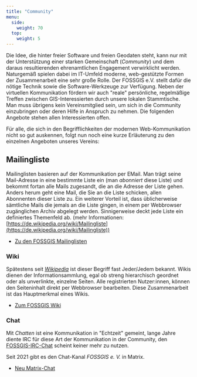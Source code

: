 ```yaml
---
title: "Community"
menu:
  side:
    weight: 70
  top:
    weight: 5
---
```


Die Idee, die hinter freier Software und freien Geodaten steht, kann nur mit der Unterstützung einer starken Gemeinschaft (_Community_) und dem daraus resultierenden ehrenamtlichen Engagement verwirklicht werden. Naturgemäß spielen dabei im IT-Umfeld moderne, web-gestützte Formen der Zusammenarbeit eine sehr große Rolle. Der FOSSGIS e.V. stellt dafür die nötige Technik sowie die Software-Werkzeuge zur Verfügung. Neben der virtuellen Kommunikation fördern wir auch "reale" persönliche, regelmäßige Treffen zwischen GIS-Interessierten durch unsere lokalen Stammtische. Man muss übrigens kein Vereinsmitglied sein, um sich in die Community einzubringen oder deren Hilfe in Anspruch zu nehmen. Die folgenden Angebote stehen allen Interessierten offen.

Für alle, die sich in den Begrifflichkeiten der modernen Web-Kommunikation nicht so gut auskennen, folgt nun noch eine kurze Erläuterung zu den einzelnen Angeboten unseres Vereins:

## Mailingliste

Mailinglisten basieren auf der Kommunikation per EMail. Man trägt seine Mail-Adresse in eine bestimmte Liste ein (man _abonniert_ diese Liste) und bekommt fortan alle Mails zugesandt, die an die Adresse der Liste gehen. Anders herum geht eine Mail, die Sie an die Liste schicken, allen Abonnenten dieser Liste zu. Ein weiterer Vorteil ist, dass üblicherweise sämtliche Mails die jemals an die Liste gingen, in einem per Webbrowser zugänglichen Archiv abgelegt werden. Sinnigerweise deckt jede Liste ein definiertes Themenfeld ab. (mehr Informationen: [https://de.wikipedia.org/wiki/Mailingliste](https://de.wikipedia.org/wiki/Mailingliste))

* [Zu den FOSSGIS Mailinglisten](/community/mailinglisten/)

### Wiki

Spätestens seit [_Wikipedia_](https://www.wikipedia.de) ist dieser Begriff fast Jeder/Jedem bekannt. Wikis dienen der Informationsammlung, egal ob streng hierarchisch geordnet oder als unverlinkte, einzelne Seiten. Alle registrierten Nutzer:innen, können den Seiteninhalt direkt per Webbrowser bearbeiten. Diese Zusammenarbeit ist das Hauptmerkmal eines Wikis.

* [Zum FOSSGIS Wiki](https://www.fossgis.de/wiki)

### Chat

Mit _Chatten_ ist eine Kommunikation in "Echtzeit" gemeint, lange Jahre diente IRC für diese Art der Kommunikation in der Community, den [FOSSGIS-IRC-Chat](/community/irc/) scheint keiner mehr zu nutzen.

Seit 2021 gibt es den Chat-Kanal _FOSSGIS e. V._ in Matrix. 

* [Neu Matrix-Chat](https://matrix.to/#/#fossgis:matrix.org)
